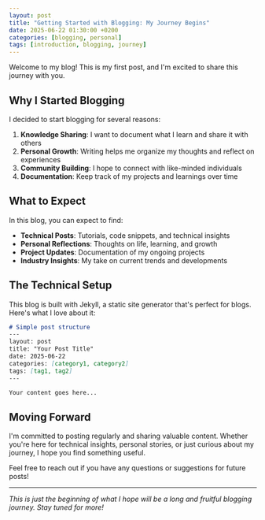 ```yaml
---
layout: post
title: "Getting Started with Blogging: My Journey Begins"
date: 2025-06-22 01:30:00 +0200
categories: [blogging, personal]
tags: [introduction, blogging, journey]
---
```


Welcome to my blog! This is my first post, and I'm excited to share this journey with you.

## Why I Started Blogging

I decided to start blogging for several reasons:

1. **Knowledge Sharing**: I want to document what I learn and share it with others
2. **Personal Growth**: Writing helps me organize my thoughts and reflect on experiences
3. **Community Building**: I hope to connect with like-minded individuals
4. **Documentation**: Keep track of my projects and learnings over time

## What to Expect

In this blog, you can expect to find:

- **Technical Posts**: Tutorials, code snippets, and technical insights
- **Personal Reflections**: Thoughts on life, learning, and growth
- **Project Updates**: Documentation of my ongoing projects
- **Industry Insights**: My take on current trends and developments

## The Technical Setup

This blog is built with Jekyll, a static site generator that's perfect for blogs. Here's what I love about it:

```markdown
# Simple post structure
---
layout: post
title: "Your Post Title"
date: 2025-06-22
categories: [category1, category2]
tags: [tag1, tag2]
---

Your content goes here...
```

## Moving Forward

I'm committed to posting regularly and sharing valuable content. Whether you're here for technical insights, personal stories, or just curious about my journey, I hope you find something useful.

Feel free to reach out if you have any questions or suggestions for future posts!

---

*This is just the beginning of what I hope will be a long and fruitful blogging journey. Stay tuned for more!*